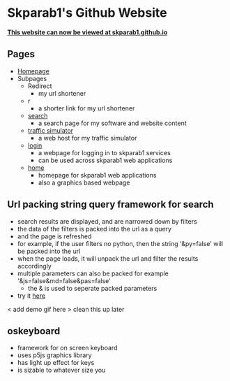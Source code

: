 # Skparab1's Github Website
**[This website can now be viewed at skparab1.github.io](https://skparab1.github.io)**

## Pages
- [Homepage](https://skparab1.github.io)
- Subpages
  - Redirect
    - my url shortener
  - r
    - a shorter link for my url shortener
  - [search](https://skparab1.github.io/search)
    - a search page for my software and website content
  - [traffic simulator](https://skparab1.github.io/traffic_simulator)
    - a web host for my traffic simulator
  - [login](https://skparab1.github.io/login)
    - a webpage for logging in to skparab1 services
    - can be used across skparab1 web applications
  - [home](https://skparab1.github.io/home)
    - homepage for skparab1 web applications
    - also a graphics based webpage

## Url packing string query framework for search
- search results are displayed, and are narrowed down by filters
- the data of the filters is packed into the url as a query
- and the page is refreshed
- for example, if the user filters no python, then the string '&py=false' will be packed into the url
- when the page loads, it will unpack the url and filter the results accordingly
- multiple parameters can also be packed for example '&js=false&md=false&pas=false'
  - the & is used to seperate packed parameters
- try it [here](https://skparab1.github.io/search)

< add demo gif here >
clean this up later

## oskeyboard
- framework for on screen keyboard
- uses p5js graphics library
- has light up effect for keys
- is sizable to whatever size you
